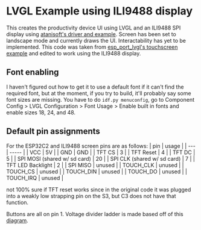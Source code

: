 # LVGL Example using ILI9488 display

This creates the productivity device UI using LVGL and an ILI9488 SPI display using [atanisoft's driver and example](https://components.espressif.com/components/atanisoft/esp_lcd_ili9488/versions/1.0.11). Screen has been set to landscape mode and currently draws the UI. Interactability has yet to be implemented. This code was taken from [esp_port_lvgl's touchscreen example](https://github.com/espressif/esp-bsp/tree/76cc90336b34955fc76b510557b837e963b6a9e9/components/esp_lvgl_port/examples/touchscreen) and edited to work using the ILI9488 display.

## Font enabling
I haven't figured out how to get it to use a default font if it can't find the required font, but at the moment, if you try to build, it'll probably say some font sizes are missing. You have to do `idf.py menuconfig`, go to Component Config > LVGL Configuration > Font Usage > Enable built in fonts and enable sizes 18, 24, and 48.

## Default pin assignments

For the ESP32C2 and ILI9488 screen pins are as follows:
| pin | usage |
| --- | ----- |
| VCC | 5V |
| GND | GND |
| TFT CS | 3 |
| TFT Reset | 4 |
| TFT DC | 5 |
| SPI MOSI (shared w/ sd card) | 20 |
| SPI CLK  (shared w/ sd card) | 7 |
| TFT LED Backlight | 2 |
| SPI MISO | unused |
| TOUCH_CLK | unused |
| TOUCH_CS | unused |
| TOUCH_DIN | unused |
| TOUCH_DO | unused |
| TOUCH_IRQ | unused |

not 100% sure if TFT reset works since in the original code it was plugged into a weakly low strapping pin on the S3, but C3 does not have that function.

Buttons are all on pin 1.
Voltage divider ladder is made based off of this [diagram](https://git.ucsc.edu/itphung/cse123-project/-/wikis/attachments/buttonDiagram.png).
